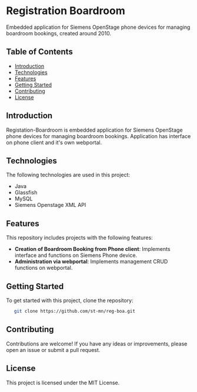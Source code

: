 # Registration Boardroom

Embedded application for Siemens OpenStage phone devices for managing boardroom bookings, created around 2010.

## Table of Contents

- [Introduction](#introduction)
- [Technologies](#technologies)
- [Features](#features)
- [Getting Started](#getting-started)
- [Contributing](#contributing)
- [License](#license)

## Introduction

Registation-Boardroom is embedded application for Siemens OpenStage phone devices for managing boardroom bookings. Application has interface on phone client and it's own webportal. 

## Technologies

The following technologies are used in this project:

- Java
- Glassfish
- MySQL
- Siemens Openstage XML API

## Features

This repository includes projects with the following features:

- **Creation of Boardroom Booking from Phone client**: Implements interface and functions on Siemens Phone device.
- **Administration via webportal**: Implements management CRUD functions on webportal.

## Getting Started

To get started with this project, clone the repository:

```bash
   git clone https://github.com/st-mn/reg-boa.git
```

## Contributing

Contributions are welcome! If you have any ideas or improvements, please open an issue or submit a pull request.

## License

This project is licensed under the MIT License.



